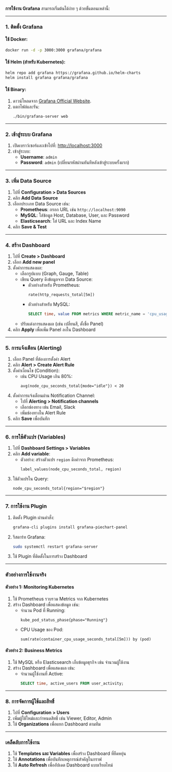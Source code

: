 **การใช้งาน Grafana** สามารถเริ่มต้นได้ง่าย ๆ ด้วยขั้นตอนเหล่านี้:

---

### **1. ติดตั้ง Grafana**
#### ใช้ Docker:
```bash
docker run -d -p 3000:3000 grafana/grafana
```

#### ใช้ Helm (สำหรับ Kubernetes):
```bash
helm repo add grafana https://grafana.github.io/helm-charts
helm install grafana grafana/grafana
```

#### ใช้ Binary:
1. ดาวน์โหลดจาก [Grafana Official Website](https://grafana.com/grafana/download).
2. แตกไฟล์และรัน:
   ```bash
   ./bin/grafana-server web
   ```

---

### **2. เข้าสู่ระบบ Grafana**
1. เปิดเบราว์เซอร์และเข้าไปที่: [http://localhost:3000](http://localhost:3000)
2. เข้าสู่ระบบ:
   - **Username**: `admin`
   - **Password**: `admin` (เปลี่ยนรหัสผ่านทันทีหลังเข้าสู่ระบบครั้งแรก)

---

### **3. เพิ่ม Data Source**
1. ไปที่ **Configuration > Data Sources**
2. คลิก **Add Data Source**
3. เลือกประเภท Data Source เช่น:
   - **Prometheus**: กรอก URL เช่น `http://localhost:9090`
   - **MySQL**: ใส่ข้อมูล Host, Database, User, และ Password
   - **Elasticsearch**: ใส่ URL และ Index Name
4. คลิก **Save & Test**

---

### **4. สร้าง Dashboard**
1. ไปที่ **Create > Dashboard**
2. เลือก **Add new panel**
3. ตั้งค่าการแสดงผล:
   - เลือกรูปแบบ (Graph, Gauge, Table)
   - เขียน Query ดึงข้อมูลจาก Data Source:
     - ตัวอย่างสำหรับ Prometheus:
       ```promql
       rate(http_requests_total[5m])
       ```
     - ตัวอย่างสำหรับ MySQL:
       ```sql
       SELECT time, value FROM metrics WHERE metric_name = 'cpu_usage';
       ```
   - ปรับแต่งการแสดงผล (เช่น เปลี่ยนสี, ตั้งชื่อ Panel)
4. คลิก **Apply** เพื่อเพิ่ม Panel ลงใน Dashboard

---

### **5. การแจ้งเตือน (Alerting)**
1. เลือก Panel ที่ต้องการตั้งค่า Alert
2. คลิก **Alert > Create Alert Rule**
3. ตั้งค่าเงื่อนไข (Condition):
   - เช่น CPU Usage เกิน 80%:
     ```promql
     avg(node_cpu_seconds_total{mode="idle"}) < 20
     ```
4. ตั้งค่าการแจ้งเตือนผ่าน Notification Channel:
   - ไปที่ **Alerting > Notification channels**
   - เลือกช่องทาง เช่น Email, Slack
   - เพิ่มช่องทางใน Alert Rule
5. คลิก **Save** เพื่อบันทึก

---

### **6. การใช้ตัวแปร (Variables)**
1. ไปที่ **Dashboard Settings > Variables**
2. คลิก **Add variable**:
   - ตัวอย่าง: สร้างตัวแปร `region` ดึงค่าจาก Prometheus:
     ```promql
     label_values(node_cpu_seconds_total, region)
     ```
3. ใช้ตัวแปรใน Query:
   ```promql
   node_cpu_seconds_total{region="$region"}
   ```

---

### **7. การใช้งาน Plugin**
1. ติดตั้ง Plugin ผ่านคำสั่ง:
   ```bash
   grafana-cli plugins install grafana-piechart-panel
   ```
2. รีสตาร์ท Grafana:
   ```bash
   sudo systemctl restart grafana-server
   ```
3. ใช้ Plugin ที่ติดตั้งในการสร้าง Dashboard

---

### **ตัวอย่างการใช้งานจริง**
#### **ตัวอย่าง 1: Monitoring Kubernetes**
1. ใช้ Prometheus รวบรวม Metrics จาก Kubernetes
2. สร้าง Dashboard เพื่อแสดงข้อมูล เช่น:
   - จำนวน Pod ที่ Running:
     ```promql
     kube_pod_status_phase{phase="Running"}
     ```
   - CPU Usage ของ Pod:
     ```promql
     sum(rate(container_cpu_usage_seconds_total[5m])) by (pod)
     ```

#### **ตัวอย่าง 2: Business Metrics**
1. ใช้ MySQL หรือ Elasticsearch เก็บข้อมูลธุรกิจ เช่น จำนวนผู้ใช้งาน
2. สร้าง Dashboard เพื่อแสดงผล เช่น:
   - จำนวนผู้ใช้งานที่ Active:
     ```sql
     SELECT time, active_users FROM user_activity;
     ```

---

### **8. การจัดการผู้ใช้และสิทธิ์**
1. ไปที่ **Configuration > Users**
2. เพิ่มผู้ใช้ใหม่และกำหนดสิทธิ์ เช่น Viewer, Editor, Admin
3. ใช้ **Organizations** เพื่อแยก Dashboard ตามทีม

---

### **เคล็ดลับการใช้งาน**
1. ใช้ **Templates และ Variables** เพื่อสร้าง Dashboard ที่ยืดหยุ่น
2. ใช้ **Annotations** เพื่อบันทึกเหตุการณ์สำคัญในกราฟ
3. ใช้ **Auto Refresh** เพื่ออัปเดต Dashboard แบบเรียลไทม์

